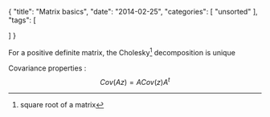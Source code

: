 {
  "title": "Matrix basics",
  "date": "2014-02-25",
  "categories": [
    "unsorted"
  ],
  "tags": [
    
  ]
}

For a positive definite matrix, the Cholesky[^cholesky] decomposition is unique




Covariance properties
: $$Cov(Az) = A Cov(z) A^t$$

[^cholesky]: square root of a matrix
